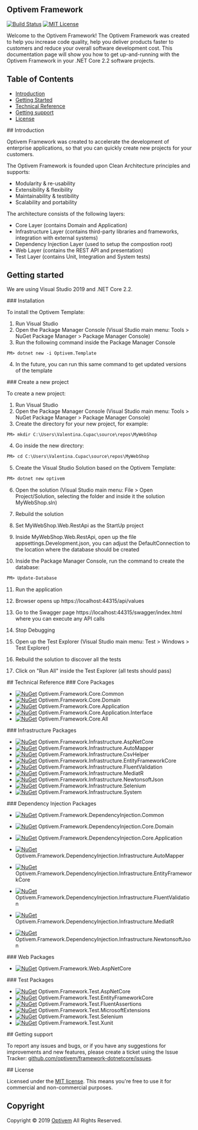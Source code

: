 ## Optivem Framework

[![Build Status](https://img.shields.io/appveyor/ci/optivem/framework-dotnetcore.svg)](https://ci.appveyor.com/project/optivem/framework-dotnetcore)
[![MIT License](http://img.shields.io/badge/license-MIT-brightgreen.svg)](http://opensource.org/licenses/MIT)

Welcome to the Optivem Framework! The Optivem Framework was created to help you increase code quality, help you deliver products faster to customers and reduce your overall software development cost. This documentation page will show you how to get up-and-running with the Optivem Framework in your .NET Core 2.2 software projects. 

## Table of Contents

* [Introduction](#introduction)
* [Getting Started](#getting-started)
* [Technical Reference](#technical-reference)
* [Getting support](#support)
* [License](#license)

<a name="introduction" />
## Introduction

Optivem Framework was created to accelerate the development of enterprise applications, so that you can quickly create new projects for your customers.

The Optivem Framework is founded upon Clean Architecture principles and supports:
* Modularity & re-usability
* Extensibility & flexibility
* Maintainability & testibility
* Scalability and portability

The architecture consists of the following layers:
* Core Layer (contains Domain and Application)
* Infrastructure Layer (contains third-party libraries and frameworks, integration with external systems)
* Dependency Injection Layer (used to setup the compostion root)
* Web Layer (contains the REST API and presentation)
* Test Layer (contains Unit, Integration and System tests)

<a name="getting-started" />

## Getting started

We are using Visual Studio 2019 and .NET Core 2.2.


<a name="installation" />
### Installation

To install the Optivem Template:
1. Run Visual Studio
2. Open the Package Manager Console (Visual Studio main menu: Tools > NuGet Package Manager > Package Manager Console)
3. Run the following command inside the Package Manager Console

```ps
PM> dotnet new -i Optivem.Template
```

4. In the future, you can run this same command to get updated versions of the template

<a name="create-new-project" />
### Create a new project

To create a new project:
1. Run Visual Studio
2. Open the Package Manager Console (Visual Studio main menu: Tools > NuGet Package Manager > Package Manager Console)
3. Create the directory for your new project, for example: 

```ps
PM> mkdir C:\Users\Valentina.Cupac\source\repos\MyWebShop
```

4. Go inside the new directory:

```ps
PM> cd C:\Users\Valentina.Cupac\source\repos\MyWebShop
```
5. Create the Visual Studio Solution based on the Optivem Template:

```ps
PM> dotnet new optivem
```

6. Open the solution (Visual Studio main menu: File > Open Project/Solution, selecting the folder and inside it the solution MyWebShop.sln)

7. Rebuild the solution

8. Set MyWebShop.Web.RestApi as the StartUp project

9. Inside MyWebShop.Web.RestApi, open up the file appsettings.Development.json, you can adjust the DefaultConnection to the location where the database should be created

10. Inside the Package Manager Console, run the command to create the database:

```ps
PM> Update-Database
```

<!-- TODO: VC: Handle the warnings that appear -->

11. Run the application

12. Browser opens up https://localhost:44315/api/values

12. Go to the Swagger page https://localhost:44315/swagger/index.html where you can execute any API calls

13. Stop Debugging

14. Open up the Test Explorer (Visual Studio main menu: Test > Windows > Test Explorer)

15. Rebuild the solution to discover all the tests

15. Click on "Run All" inside the Test Explorer (all tests should pass)



<a name="technical-reference" />
## Technical Reference

<a name="core-packages" />
### Core Packages

* [![NuGet](https://img.shields.io/nuget/v/Optivem.Framework.Core.Common.svg)](https://www.nuget.org/packages/Optivem.Framework.Core.Common) Optivem.Framework.Core.Common
* [![NuGet](https://img.shields.io/nuget/v/Optivem.Framework.Core.Domain.svg)](https://www.nuget.org/packages/Optivem.Framework.Core.Domain) Optivem.Framework.Core.Domain
* [![NuGet](https://img.shields.io/nuget/v/Optivem.Framework.Core.Application.svg)](https://www.nuget.org/packages/Optivem.Framework.Core.Application) Optivem.Framework.Core.Application
* [![NuGet](https://img.shields.io/nuget/v/Optivem.Framework.Core.Application.Interface.svg)](https://www.nuget.org/packages/Optivem.Framework.Core.Application.Interface) Optivem.Framework.Core.Application.Interface
* [![NuGet](https://img.shields.io/nuget/v/Optivem.Framework.Core.All.svg)](https://www.nuget.org/packages/Optivem.Framework.Core.All) Optivem.Framework.Core.All

<a name="infrastructure-packages" />
### Infrastructure Packages

* [![NuGet](https://img.shields.io/nuget/v/Optivem.Framework.Infrastructure.AspNetCore.svg)](https://www.nuget.org/packages/Optivem.Framework.Infrastructure.AspNetCore) Optivem.Framework.Infrastructure.AspNetCore
* [![NuGet](https://img.shields.io/nuget/v/Optivem.Framework.Infrastructure.AutoMapper.svg)](https://www.nuget.org/packages/Optivem.Framework.Infrastructure.AutoMapper) Optivem.Framework.Infrastructure.AutoMapper
* [![NuGet](https://img.shields.io/nuget/v/Optivem.Framework.Infrastructure.CsvHelper.svg)](https://www.nuget.org/packages/Optivem.Framework.Infrastructure.CsvHelper) Optivem.Framework.Infrastructure.CsvHelper
* [![NuGet](https://img.shields.io/nuget/v/Optivem.Framework.Infrastructure.EntityFrameworkCore.svg)](https://www.nuget.org/packages/Optivem.Framework.Infrastructure.EntityFrameworkCore) Optivem.Framework.Infrastructure.EntityFrameworkCore
* [![NuGet](https://img.shields.io/nuget/v/Optivem.Framework.Infrastructure.FluentValidation.svg)](https://www.nuget.org/packages/Optivem.Framework.Infrastructure.FluentValidation) Optivem.Framework.Infrastructure.FluentValidation
* [![NuGet](https://img.shields.io/nuget/v/Optivem.Framework.Infrastructure.MediatR.svg)](https://www.nuget.org/packages/Optivem.Framework.Infrastructure.MediatR) Optivem.Framework.Infrastructure.MediatR
* [![NuGet](https://img.shields.io/nuget/v/Optivem.Framework.Infrastructure.NewtonsoftJson.svg)](https://www.nuget.org/packages/Optivem.Framework.Infrastructure.NewtonsoftJson) Optivem.Framework.Infrastructure.NewtonsoftJson
* [![NuGet](https://img.shields.io/nuget/v/Optivem.Framework.Infrastructure.Selenium.svg)](https://www.nuget.org/packages/Optivem.Framework.Infrastructure.Selenium) Optivem.Framework.Infrastructure.Selenium
* [![NuGet](https://img.shields.io/nuget/v/Optivem.Framework.Infrastructure.System.svg)](https://www.nuget.org/packages/Optivem.Framework.Infrastructure.System) Optivem.Framework.Infrastructure.System
	
<!-- Infrastructure.EPPlus -->
	
<a name="dependency-injection-packages" />
### Dependency Injection Packages

* [![NuGet](https://img.shields.io/nuget/v/Optivem.Framework.DependencyInjection.Common.svg)](https://www.nuget.org/packages/Optivem.Framework.DependencyInjection.Common) Optivem.Framework.DependencyInjection.Common
* [![NuGet](https://img.shields.io/nuget/v/Optivem.Framework.DependencyInjection.Core.Domain.svg)](https://www.nuget.org/packages/Optivem.Framework.DependencyInjection.Core.Domain) Optivem.Framework.DependencyInjection.Core.Domain
* [![NuGet](https://img.shields.io/nuget/v/Optivem.Framework.DependencyInjection.Core.Application.svg)](https://www.nuget.org/packages/Optivem.Framework.DependencyInjection.Core.Application) Optivem.Framework.DependencyInjection.Core.Application
* [![NuGet](https://img.shields.io/nuget/v/Optivem.Framework.DependencyInjection.Infrastructure.AutoMapper.svg)](https://www.nuget.org/packages/Optivem.Framework.DependencyInjection.Infrastructure.AutoMapper) Optivem.Framework.DependencyInjection.Infrastructure.AutoMapper
* [![NuGet](https://img.shields.io/nuget/v/Optivem.Framework.DependencyInjection.Infrastructure.EntityFrameworkCore.svg)](https://www.nuget.org/packages/Optivem.Framework.DependencyInjection.Infrastructure.EntityFrameworkCore) Optivem.Framework.DependencyInjection.Infrastructure.EntityFrameworkCore
* [![NuGet](https://img.shields.io/nuget/v/Optivem.Framework.DependencyInjection.Infrastructure.FluentValidation.svg)](https://www.nuget.org/packages/Optivem.Framework.DependencyInjection.Infrastructure.FluentValidation) Optivem.Framework.DependencyInjection.Infrastructure.FluentValidation
* [![NuGet](https://img.shields.io/nuget/v/Optivem.Framework.DependencyInjection.Infrastructure.MediatR.svg)](https://www.nuget.org/packages/Optivem.Framework.DependencyInjection.Infrastructure.MediatR) Optivem.Framework.DependencyInjection.Infrastructure.MediatR
* [![NuGet](https://img.shields.io/nuget/v/Optivem.Framework.DependencyInjection.Infrastructure.NewtonsoftJson.svg)](https://www.nuget.org/packages/Optivem.Framework.DependencyInjection.Infrastructure.NewtonsoftJson) Optivem.Framework.DependencyInjection.Infrastructure.NewtonsoftJson


    <!-- 
	Infrastructure.AspNetCore
	'src\DependencyInjection\Infrastructure\CsvHelper\Optivem.Framework.DependencyInjection.Infrastructure.CsvHelper.csproj',		
    # 'src\DependencyInjection\Infrastructure\EPPlus\Optivem.Framework.DependencyInjection.Infrastructure.EPPlus.csproj',
    # 'src\DependencyInjection\Infrastructure\Selenium\Optivem.Framework.DependencyInjection.Infrastructure.Selenium.csproj',		
    # 'src\DependencyInjection\Infrastructure\System\Optivem.Framework.DependencyInjection.Infrastructure.System.csproj',	
	-->

<a name="web-packages" />
### Web Packages

* [![NuGet](https://img.shields.io/nuget/v/Optivem.Framework.Web.AspNetCore.svg)](https://www.nuget.org/packages/Optivem.Framework.Web.AspNetCore) Optivem.Framework.Web.AspNetCore

<a name="test-packages" />
### Test Packages

* [![NuGet](https://img.shields.io/nuget/v/Optivem.Framework.Test.AspNetCore.svg)](https://www.nuget.org/packages/Optivem.Framework.Test.AspNetCore) Optivem.Framework.Test.AspNetCore
* [![NuGet](https://img.shields.io/nuget/v/Optivem.Framework.Test.EntityFrameworkCore.svg)](https://www.nuget.org/packages/Optivem.Framework.Test.EntityFrameworkCore) Optivem.Framework.Test.EntityFrameworkCore
* [![NuGet](https://img.shields.io/nuget/v/Optivem.Framework.Test.FluentAssertions.svg)](https://www.nuget.org/packages/Optivem.Framework.Test.FluentAssertions) Optivem.Framework.Test.FluentAssertions
* [![NuGet](https://img.shields.io/nuget/v/Optivem.Framework.Test.MicrosoftExtensions.svg)](https://www.nuget.org/packages/Optivem.Framework.Test.MicrosoftExtensions) Optivem.Framework.Test.MicrosoftExtensions
* [![NuGet](https://img.shields.io/nuget/v/Optivem.Framework.Test.Selenium.svg)](https://www.nuget.org/packages/Optivem.Framework.Test.Selenium) Optivem.Framework.Test.Selenium
* [![NuGet](https://img.shields.io/nuget/v/Optivem.Framework.Test.Xunit.svg)](https://www.nuget.org/packages/Optivem.Framework.Test.Xunit) Optivem.Framework.Test.Xunit


<a name="support" />
## Getting support

To report any issues and bugs, or if you have any suggestions for improvements and new features, please create a ticket using the Issue Tracker: [github.com/optivem/framework-dotnetcore/issues](https://github.com/optivem/framework-dotnetcore/issues).

<a name="license" />
## License

Licensed under the [MIT license](http://opensource.org/licenses/mit-license.php). This means you're free to use it for commercial and non-commercial purposes.

## Copyright

Copyright © 2019 [Optivem](https://www.optivem.com/) All Rights Reserved.